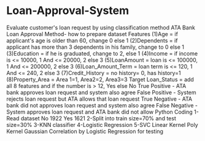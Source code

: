 # Loan-Approval-System
Evaluate customer's loan request by using classification method
ATA Bank Loan Approval Method- how to prepare dataset
Features
(1)Age = if applicant's age is older than 60, change 0 else 1
(2)Dependents = if applicant has more than 3 dependents in his family, change to 0 else 1
(3)Education = if he is graduated, change to 2, else 1
(4)Income = if income is <= 10000, 1 And <= 20000, 2 else 3
(5)LoanAmount = loan is <= 100000, 1 And <= 200000, 2 else 3
(6)Loan_Amount_Term = loan term is <= 120, 1 And <= 240, 2 else 3
(7)Credit_History = no history= 0, has history=1
(8)Property_Area = Area 1=1, Area2=2, Area3=3
Target
Loan_Status = add all 8 features and if the number is > 12, Yes else No
True Positive  - ATA bank approves loan request and system also agree
False Positive - System rejects loan request but ATA allows that loan request
True Negative  - ATA bank did not approves loan request and system also agree
False Negative - System approves loan request and ATA bank did not allow
Python Coding
1-Read dataset
No    1922
Yes   1621
2-Split into train size=70% and test size=30%
3-KNN classifier
4-Logistic Regression
5-SVC
Linear Kernel
Poly Kernel
Gaussian
Correlation by Logistic Regression for testing
